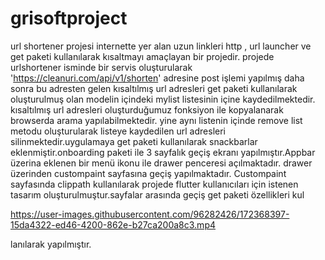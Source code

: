 # grisoftproject

url shortener projesi internette yer alan uzun linkleri http , url launcher ve get paketi kullanılarak kısaltmayı amaçlayan bir projedir. projede urlshortener isminde bir servis oluşturularak 'https://cleanuri.com/api/v1/shorten' adresine post işlemi yapılmış daha sonra bu adresten gelen kısaltılmış url adresleri get paketi kullanılarak oluşturulmuş olan modelin içindeki mylist listesinin içine kaydedilmektedir. kısaltılmış url adresleri oluşturduğumuz fonksiyon ile kopyalanarak browserda arama yapılabilmektedir. yine aynı listenin içinde remove list metodu oluşturularak listeye kaydedilen url adresleri silinmektedir.uygulamaya get paketi kullanılarak snackbarlar eklenmiştir.onboarding paketi ile 3 sayfalık geçiş ekranı yapılmıştır.Appbar üzerina eklenen bir menü ikonu ile drawer penceresi açılmaktadır. drawer üzerinden custompaint sayfasına geçiş yapılmaktadır. Custompaint sayfasında clippath kullanılarak projede flutter kullanıcıları için istenen tasarım oluşturulmuştur.sayfalar arasında geçiş get paketi özellikleri kul

https://user-images.githubusercontent.com/96282426/172368397-15da4322-ed46-4200-862e-b27ca200a8c3.mp4

lanılarak yapılmıştır.

